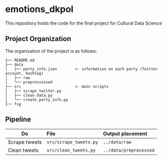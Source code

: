 # emotions_dkpol
This repository holds the code for the final project for Cultural Data Science


## Project Organization
The organization of the project is as follows:

```
├── README.md                                       
├── data
│   ├── party_info.json        <- information on each party (Twitter account, hashtag)   
│   ├── raw                    
│   └── preproccessed                       
├── src                        <- main scripts
│   ├── scrape_twitter.py
│   ├── clean_data.py
│   └── create_party_info.py
├── fig

```

## Pipeline

| Do | File| Output placement |
|-----------|:------------|:--------|
Scrape tweets | ```src/scrape_tweets.py```| ```../data/raw```
Clean tweets | ```src/clean_tweets.py``` | ```../data/preprocessed```
